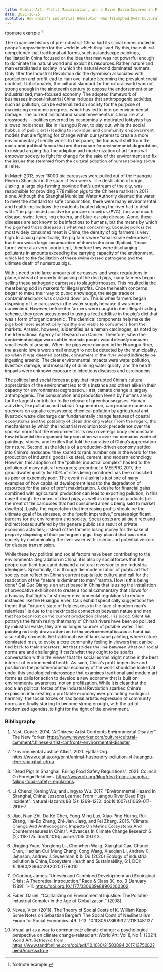 ```yaml
---
title: Public Art, Profit Maximization, and a River Basin Covered in Pig Carcasses
date: 2021-10-25
subtitle: How China’s Industrial Revolution Has Triumphed Over Cultural Norms and led to Environmental Degradation
---
```

footnote example [^1]
[^1]: footnote example.

The expansive history of pre-industrial China had its social norms rooted in people’s appreciation for the world in which they lived. By this, the cultural competence that traditional art forms, such as landscape paintings, facilitated in China focused on the idea that man was not powerful enough to dominate the natural world and exploit its resources. Rather, nature and man established a society in which the natural world dominated humans. Only after the Industrial Revolution did the dynamism associated with production and profit lead to man over nature becoming the prevalent social contract. Unfortunately, the cultural standard for the natural world was not strong enough in the nineteenth century to oppose the endorsement of an industrialized, man-focused economy. The adopted framework of businesses in post-industrial China includes that anthropogenic activities, such as pollution, can be externalized on society for the purpose of maximizing economic progress, which has led to intense environmental damage. The current political and social movements in China are at a crossroads -- politics governed by economically-motivated lobbyists has allowed incidences, like in Huangpu River, to play out, while the social hubbub of public art is leading to individual and community empowerment models that are fighting for change within our systems to create a more environmentally friendly world. In this paper, the focus will shift from the social and political forces that are the reason for environmental degradation, to instead arguing that the adoption and modernization of art forms will empower society to fight for change for the sake of the environment and fix the issues that stemmed from the cultural adoption of humans being above all else.


In March 2013, over 16000 pig carcusses were pulled out of the Huangpu River in Shanghai in the span of two weeks. The destination of origin, Jiaxing, a large pig-farming province that’s upstream of the city, was responsible for providing 7.78 million pigs to the Chinese market in 2012 alone. Although the Shanghai Municipal Water Authority deemed the water to meet the standard for safe consumption, there were many environmental and health implications the residents located along the river had to deal with. The pigs tested positive for porcine circovirus (PVC), foot and mouth disease, swine fever, hog cholera, and blue-ear pig disease. Alone, these diseases are not known to be infectious to humans, but the means by which the pigs had these diseases is what was concerning. Because pork is the most widely consumed meat in China, the density of pig farmers is very high. In Jiaxing specifically, the pig farms were “small-scale enterprises”, but there was a large accumulation of them in the area (Ejatlas). These farms were also very poorly kept, therefore they were discharging pollutants in amounts exceeding the carrying capacity of the environment, which led to the facilitation of these swine-based pathogens and the ultimate death of numerous pigs. 


With a need to rid large amounts of carcasses, and weak regulations in place, instead of properly disposing of the dead pigs, many farmers began selling these pathogenic carcasses to slaughterhouses. This resulted in the meat being sold in markets for illegal profits. Once the health concerns began to make their way to public knowledge, the illegal trade of contaminated pork was cracked down on. This is when farmers began disposing of the carcasses in the water supply because it was more convenient. However, before the farmers were caught in their illegal trading scheme, they grew accustomed to using a feed additive in the pig’s diet that was a form of organic arsenic . The chemical components help make the pigs look more aesthetically healthy and viable to consumers from the markets. Arsenic, however, is identified as a human carcinogen, as noted by the International Agency for Research on Cancer. Therefore, when the contaminated pigs were sold in markets people would directly consume small levels of arsenic. When the pigs were dumped in the Huangpu River, the arsenic levels were small enough to not be detected by the municipality, so when it was deemed potable, consumers of the river would indirectly be ingesting arsenic. The clear environmental impacts were water pollution, livestock damage, and insecurity of drinking water quality, and the health impacts were unknown exposure to infectious diseases and carcinogens.


The political and social forces at play that interrupted China’s cultural appreciation of the environment led to this instance and others alike in their capacity for environmental degradation. First, climate change is largely anthropogenic. The consumption and production levels by humans are by far the largest contributor to the release of greenhouse gases. Human activities, like pollution and habitat fragmentation, can produce numerous stressors on aquatic ecosystems; chemical pollution by agricultural and livestock waste discharge can fundamentally change features of coastal ecosystems and the potability of clean drinking water. From this regard, the mechanisms by which the industrial revolution took precedence over the societal norm that the environment is its own sovereign body demonstrate how influential the argument for production was over the centuries worth of paintings, stories, and textiles that told the narrative of China’s appreciation for nature. Second, as the ideals of a production-driven economy settled into China’s landscape, they soared to rank number one in the world for the production of industrial goods like steel, cement, and modern technology. However, this adoption of the “polluter industrial complex” has led to the pollution of many natural resources; according to MEEPRC 2017, the groundwater quality for 60% of sites being monitored has been classified as poor or extremely poor. The event in Jiaxing is just one of many examples of how capitalist development leads to the degradation of resources for the sake of profit maximization. A desire for financial gains combined with agricultural production can lead to exporting pollution, in this case through the means of dead pigs, as well as dangerous products (i.e. the meat of the carcusses that had consumed arsenic being sold to market dwellers). Lastly, the expectation that increasing profits should be the ultimate goal of businesses, or the “profit imperative,” creates significant burdens for the environment and society. Social costs are all the direct and indirect losses suffered by the general public as a result of private economic activities; instead of the farmers losing money for the sake of properly disposing of their pathogenic pigs, they placed that cost onto society by contaminating the river water with arsenic and potential vectors for disease transmission.  


While these key political and social factors have been contributing to the environmental degradation in China, it is also by social forces that the people can fight back and demand a cultural reversion to pre-industrial ideologies. Specifically, it is through the modernization of public art that society can reflect on China’s current capitalistic culture and call for the readoption of the “nature is dominant to man” mantra. How is this being done? Cai Guo Qiang is an artist based in China that is using the installation of provocative exhibitions to create a social commentary that allows for advocacy that fights for stronger environmental regulations to reduce instances like the Huangpu River. Cai’s exhibit specifically suggestions the theme that “nature’s state of helplessness in the face of modern man’s relentless” is due to the inextricable connection between nature and man that has been lost on the current production climate. His piece, Silent Ink, potrarys the harsh reality that many of China’s rivers have been so polluted by industrial waste, they are no longer sources of potable water. This painting not only draws attention to the environmental issues at hand but also subtly connects the traditional use of landscape painting, where nature dominated man, to evoke a core community feeling in viewers that can be tied back to their ancestors. Art that strides the line between what our social norms are and challenging if that’s what they ought to be sparks conversation within the viewer that the social norms might not be in the best interest of environmental health. As such, China’s profit imperative and position in the polluter-industrial economy of the world should be looked at under this sociological microscope that examines traditional and modern art forms as calls for action to develop a new economy that is built on environmental awareness, not on profitization. While it is clear that the social an political forces of the Industrial Revolution sparked China’s expansion into creating a profitable economy over promoting ecological harmony, the social forces of traditional artistic expression of community norms are finally starting to become strong enough, with the aid of modernized agendas, to fight for the right of the environment. 


### Bibliography


1. Nast, Condé. 2014. "A Chinese Artist Confronts Environmental Disaster". The New Yorker.   https://www.newyorker.com/culture/cultural-comment/chinese-artist-confronts-environmental-disaster.

2. "Environmental Justice Atlas". 2021. Ejatlas.Org. https://www.ejatlas.org/print/animal-husbandry-pollution-of-huangpu-river-shanghai-china.

3. "Dead Pigs In Shanghai: Failing Food Safety Regulations". 2021. Council On Foreign Relations. https://www.cfr.org/blog/dead-pigs-shanghai-failing-food-safety-regulations.

4. Li, Chenxi, Kening Wu, and Jingyao Wu. 2017. "Environmental Hazard In Shanghai, China: Lessons Learned From Huangpu River Dead Pigs Incident". Natural Hazards 88 (2): 1269-1272. doi:10.1007/s11069-017-2910-7.

5. Jiao, Nian-Zhi, Da-Ke Chen, Yong-Ming Luo, Xiao-Ping Huang, Rui Zhang, Hai-Bo Zhang, Zhi-Jian Jiang, and Fei Zhang. 2015. "Climate Change And Anthropogenic Impacts On Marine Ecosystems And Countermeasures In China". Advances In Climate Change Research 6 (2): 118-125. doi:10.1016/j.accre.2015.09.010.

6. Jingjing Yuan, Yonglong Lu, Chenchen Wang, Xianghui Cao, Chunci Chen, Haotian Cui, Meng Zhang, Cong Wang, Xiaoqian Li, Andrew C. Johnson, Andrew J. Sweetman & Di Du (2020) Ecology of industrial pollution in China, Ecosystem Health and Sustainability, 6:1, DOI: 10.1080/20964129.2020.1779010

7. O’Connor, James. “Uneven and Combined Development and Ecological Crisis: A Theoretical Introduction.” Race & Class 30, no. 3 (January 1989): 1–11. https://doi.org/10.1177/030639688903000302.

8. Faber, Daniel. “Capitalizing on Environmental Injustice: The Polluter-Industrial Complex in the Age of Globalization.” (2008).

9. Neves, Vitor. (2018). The Theory of Social Costs of K. William Kapp: Some Notes on Sebastian Berger’s The Social Costs of Neoliberalism. Forum for Social Economics. 49. 1-13. 10.1080/07360932.2018.1481127. 

10. Visual art as a way to communicate climate change: a psychological perspective on climate change-related art: World Art: Vol 8, No 1. (2021). World Art. Retrieved from https://www.tandfonline.com/doi/pdf/10.1080/21500894.2017.1375002?needAccess=true